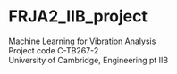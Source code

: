 # FRJA2_IIB_project
Machine Learning for Vibration Analysis\
Project code C-TB267-2\
University of Cambridge, Engineering pt IIB
